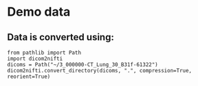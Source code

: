 # Demo data

## Data is converted using:
```
from pathlib import Path 
import dicom2nifti 
dicoms = Path("~/3_000000-CT_Lung_30_B31f-61322")
dicom2nifti.convert_directory(dicoms, ".", compression=True, reorient=True)
```


